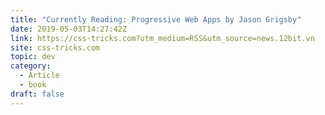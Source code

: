 ```yaml
---
title: "Currently Reading: Progressive Web Apps by Jason Grigsby"
date: 2019-05-03T14:27:42Z
link: https://css-tricks.com?utm_medium=RSS&utm_source=news.12bit.vn
site: css-tricks.com
topic: dev
category:
  - Article
  - book
draft: false
---
```

